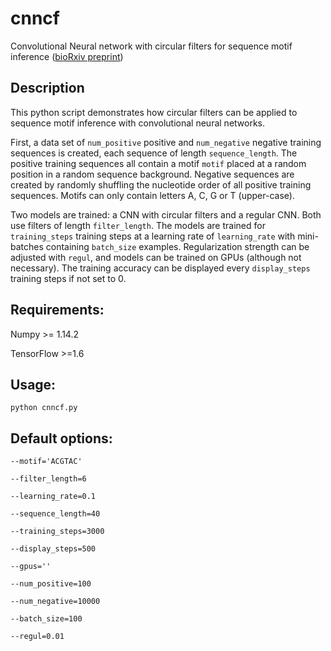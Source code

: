 # cnncf
Convolutional Neural network with circular filters for sequence motif inference ([bioRxiv preprint](https://doi.org/10.1101/312959))


## Description

This python script demonstrates how circular filters can be applied to sequence motif inference with convolutional neural networks.

First, a data set of `num_positive` positive and `num_negative` negative training sequences is created, each sequence of length `sequence_length`. The positive training sequences all contain a motif `motif` placed at a random position in a random sequence background. Negative sequences are created by randomly shuffling the nucleotide order of all positive training sequences. Motifs can only contain letters A, C, G or T (upper-case).

Two models are trained: a CNN with circular filters and a regular CNN. Both use filters of length `filter_length`.
The models are trained for `training_steps` training steps at a learning rate of `learning_rate` with mini-batches containing `batch_size` examples. Regularization strength can be adjusted with `regul`, and models can be trained on GPUs (although not necessary). The training accuracy can be displayed every `display_steps` training steps if not set to 0.

## Requirements: 

Numpy >= 1.14.2

TensorFlow >=1.6


## Usage:

`python cnncf.py`

## Default options:
```
--motif='ACGTAC'

--filter_length=6

--learning_rate=0.1

--sequence_length=40

--training_steps=3000

--display_steps=500

--gpus=''

--num_positive=100

--num_negative=10000

--batch_size=100

--regul=0.01
```
